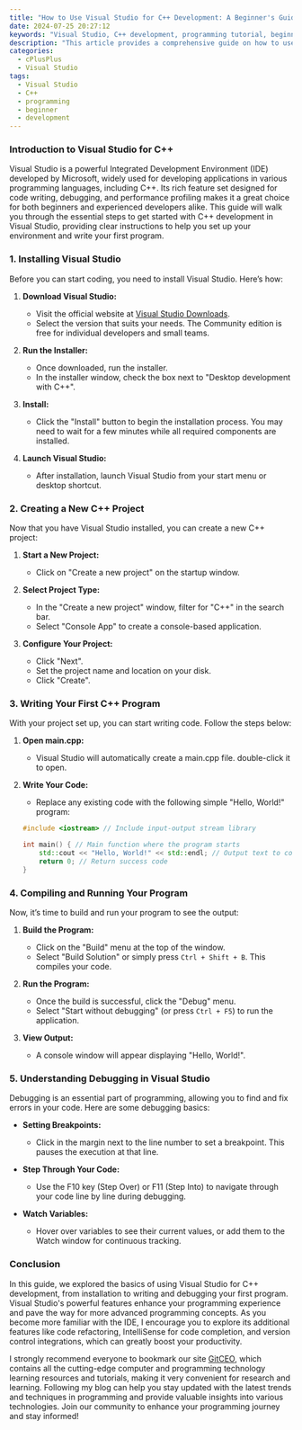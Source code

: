 ```yaml
---
title: "How to Use Visual Studio for C++ Development: A Beginner's Guide"
date: 2024-07-25 20:27:12
keywords: "Visual Studio, C++ development, programming tutorial, beginner guide, Microsoft Visual Studio"
description: "This article provides a comprehensive guide on how to use Visual Studio for C++ development. It includes detailed steps to install Visual Studio, create a C++ project, write and debug code, and an introduction to additional features that enhance your programming experience. Whether you're a complete beginner or looking to refine your skills, this guide covers essential tools and techniques to get you started with C++ programming in Visual Studio. Additional resources and learning materials are suggested to further develop your programming abilities and explore more advanced conceptions for C++ development."
categories:
  - cPlusPlus
  - Visual Studio
tags:
  - Visual Studio
  - C++
  - programming
  - beginner
  - development
---
```


### Introduction to Visual Studio for C++

Visual Studio is a powerful Integrated Development Environment (IDE) developed by Microsoft, widely used for developing applications in various programming languages, including C++. Its rich feature set designed for code writing, debugging, and performance profiling makes it a great choice for both beginners and experienced developers alike. This guide will walk you through the essential steps to get started with C++ development in Visual Studio, providing clear instructions to help you set up your environment and write your first program. 

<!-- more -->

### 1. Installing Visual Studio

Before you can start coding, you need to install Visual Studio. Here’s how:

1. **Download Visual Studio:**
   - Visit the official website at [Visual Studio Downloads](https://visualstudio.microsoft.com/downloads/).
   - Select the version that suits your needs. The Community edition is free for individual developers and small teams.

2. **Run the Installer:**
   - Once downloaded, run the installer.
   - In the installer window, check the box next to "Desktop development with C++".

3. **Install:**
   - Click the "Install" button to begin the installation process. You may need to wait for a few minutes while all required components are installed.

4. **Launch Visual Studio:**
   - After installation, launch Visual Studio from your start menu or desktop shortcut.

### 2. Creating a New C++ Project

Now that you have Visual Studio installed, you can create a new C++ project:

1. **Start a New Project:**
   - Click on "Create a new project" on the startup window.
  
2. **Select Project Type:**
   - In the "Create a new project" window, filter for "C++" in the search bar. 
   - Select "Console App" to create a console-based application.

3. **Configure Your Project:**
   - Click "Next".
   - Set the project name and location on your disk.
   - Click "Create".

### 3. Writing Your First C++ Program

With your project set up, you can start writing code. Follow the steps below:

1. **Open main.cpp:**
   - Visual Studio will automatically create a main.cpp file. double-click it to open.

2. **Write Your Code:**
   - Replace any existing code with the following simple "Hello, World!" program:

   ```cpp
   #include <iostream> // Include input-output stream library

   int main() { // Main function where the program starts
       std::cout << "Hello, World!" << std::endl; // Output text to console
       return 0; // Return success code
   }
   ```

### 4. Compiling and Running Your Program

Now, it’s time to build and run your program to see the output:

1. **Build the Program:**
   - Click on the "Build" menu at the top of the window.
   - Select "Build Solution" or simply press `Ctrl + Shift + B`. This compiles your code.

2. **Run the Program:**
   - Once the build is successful, click the "Debug" menu.
   - Select "Start without debugging" (or press `Ctrl + F5`) to run the application.

3. **View Output:**
   - A console window will appear displaying "Hello, World!".

### 5. Understanding Debugging in Visual Studio

Debugging is an essential part of programming, allowing you to find and fix errors in your code. Here are some debugging basics:

- **Setting Breakpoints:**
  - Click in the margin next to the line number to set a breakpoint. This pauses the execution at that line.

- **Step Through Your Code:**
  - Use the F10 key (Step Over) or F11 (Step Into) to navigate through your code line by line during debugging.

- **Watch Variables:**
  - Hover over variables to see their current values, or add them to the Watch window for continuous tracking.

### Conclusion

In this guide, we explored the basics of using Visual Studio for C++ development, from installation to writing and debugging your first program. Visual Studio's powerful features enhance your programming experience and pave the way for more advanced programming concepts. As you become more familiar with the IDE, I encourage you to explore its additional features like code refactoring, IntelliSense for code completion, and version control integrations, which can greatly boost your productivity.

I strongly recommend everyone to bookmark our site [GitCEO](https://gitceo.com), which contains all the cutting-edge computer and programming technology learning resources and tutorials, making it very convenient for research and learning. Following my blog can help you stay updated with the latest trends and techniques in programming and provide valuable insights into various technologies. Join our community to enhance your programming journey and stay informed!